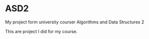 # ASD2
My project form university courser Algorithms and Data Structures 2 

This are project I did for my course. 
